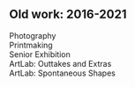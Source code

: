 ## Old work: 2016-2021
Photography\
Printmaking\
Senior Exhibition\
ArtLab: Outtakes and Extras\
ArtLab: Spontaneous Shapes
